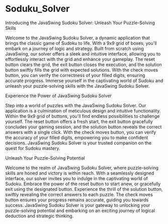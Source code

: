 # Soduku_Solver
Introducing the JavaSwing Sudoku Solver: Unleash Your Puzzle-Solving Skills

Welcome to the JavaSwing Sudoku Solver, a dynamic application that brings the classic game of Sudoku to life. With a 9x9 grid of boxes, you'll embark on a journey of logic and strategy. Built from scratch using JavaSwing, our solver offers a sleek and intuitive interface, allowing you to effortlessly interact with the grid and enhance your gameplay. The reset button clears the grid, the exit button closes the execution, and the solution button swiftly fills the grid with expected solutions. With the check moves button, you can verify the correctness of your filled digits, ensuring accurate progress. Immerse yourself in the captivating world of Sudoku and unleash your puzzle-solving skills with the JavaSwing Sudoku Solver.

Experience the Power of JavaSwing Sudoku Solver

Step into a world of puzzles with the JavaSwing Sudoku Solver. Our application is a culmination of meticulous design and intuitive functionality. Within the 9x9 grid of buttons, you'll find endless possibilities to challenge yourself. The reset button offers a fresh start, the exit button gracefully concludes your gaming session, and the solution button reveals the correct answers with a single click. With the check moves button, you can verify the accuracy of your filled digits, empowering you to make confident decisions. JavaSwing Sudoku Solver is your trusted companion on the quest for Sudoku mastery.

Unleash Your Puzzle-Solving Potential

Welcome to the realm of JavaSwing Sudoku Solver, where puzzle-solving skills are honed and victory is within reach. With a seamlessly designed interface, our solver invites you to indulge in the captivating world of Sudoku. Embrace the power of the reset button to start anew, or gracefully exit using the designated button. Experience the thrill of the solution button, swiftly revealing the correct answers to each puzzle. The check moves button ensures your progress remains accurate, guiding you towards success. JavaSwing Sudoku Solver is your gateway to unlocking your puzzle-solving potential and embarking on an exciting journey of logical deduction and strategic thinking.
